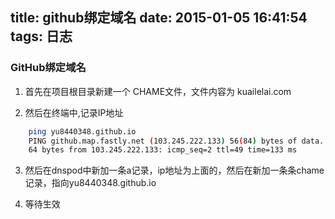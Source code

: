 title: github绑定域名
date: 2015-01-05 16:41:54
tags: 日志
---
### GitHub绑定域名

1. 首先在项目根目录新建一个 CHAME文件，文件内容为 kuailelai.com

2. 然后在终端中,记录IP地址
``` bash
    ping yu8440348.github.io 
    PING github.map.fastly.net (103.245.222.133) 56(84) bytes of data.
    64 bytes from 103.245.222.133: icmp_seq=2 ttl=49 time=133 ms
```
3. 然后在dnspod中新加一条a记录，ip地址为上面的，然后在新加一条条chame记录，指向yu8440348.github.io 

4. 等待生效



